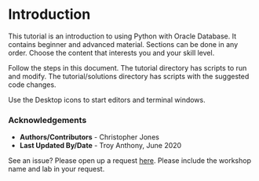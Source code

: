 # Introduction 

This tutorial is an introduction to using Python with Oracle Database. It contains beginner and advanced material. Sections can be done in any order. Choose the content that interests you and your skill level.

Follow the steps in this document. The tutorial directory has scripts to run and modify. The tutorial/solutions directory has scripts with the suggested code changes.

Use the Desktop icons to start editors and terminal windows. 

### Acknowledgements

- **Authors/Contributors** - Christopher Jones
- **Last Updated By/Date** - Troy Anthony, June 2020

See an issue?  Please open up a request [here](https://github.com/oracle/learning-library/issues).   Please include the workshop name and lab in your request. 

